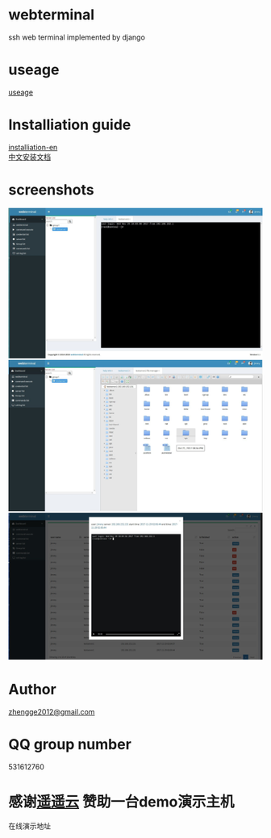 # webterminal
ssh web terminal implemented by django
# useage
[useage](./doc/usage_en.md) 
# Installiation guide
[installiation-en](./doc/install_en.md)  
[中文安装文档](./doc/install_zh.md)  
# screenshots
![screenshots](./screenshots/screenshots1.jpg  "screenshots")
![screenshots](./screenshots/screenshots2.jpg  "screenshots")
![screenshots](./screenshots/screenshots3.jpg  "screenshots")
# Author
zhengge2012@gmail.com
# QQ group number
531612760
# 感谢[遥遥云](http://idc.yygzs.cn/) 赞助一台demo演示主机
在线演示地址
